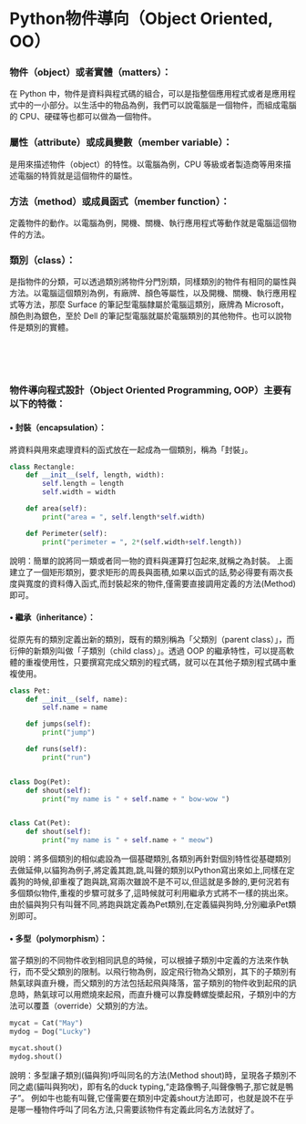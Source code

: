 # Python物件導向（Object Oriented, OO）

### 物件（object）或者實體（matters）：

在 Python 中，物件是資料與程式碼的組合，可以是指整個應用程式或者是應用程式中的一小部分。以生活中的物品為例，我們可以說電腦是一個物件，而組成電腦的 CPU、硬碟等也都可以做為一個物件。

### 屬性（attribute）或成員變數（member variable）：
是用來描述物件（object）的特性。以電腦為例，CPU 等級或者製造商等用來描述電腦的特質就是這個物件的屬性。

### 方法（method）或成員函式（member function）：
定義物件的動作。以電腦為例，開機、關機、執行應用程式等動作就是電腦這個物件的方法。

### 類別（class）：
是指物件的分類，可以透過類別將物件分門別類，同樣類別的物件有相同的屬性與方法。以電腦這個類別為例，有廠牌、顏色等屬性，以及開機、關機、執行應用程式等方法，那麼 Surface 的筆記型電腦隸屬於電腦這類別，廠牌為 Microsoft，顏色則為銀色，至於 Dell 的筆記型電腦就屬於電腦類別的其他物件。也可以說物件是類別的實體。

<br>
<br>
<br>

### 物件導向程式設計（Object Oriented Programming, OOP）主要有以下的特徵：

#### • 封裝（encapsulation）：
將資料與用來處理資料的函式放在一起成為一個類別，稱為「封裝」。


```python
class Rectangle:
    def __init__(self, length, width):
        self.length = length
        self.width = width

    def area(self):
        print("area = ", self.length*self.width)

    def Perimeter(self):
        print("perimeter = ", 2*(self.width+self.length))
```
說明：簡單的說將同一類或者同一物的資料與運算打包起來,就稱之為封裝。
上面建立了一個矩形類別，要求矩形的周長與面積,如果以函式的話,勢必得要有兩次長度與寬度的資料傳入函式,而封裝起來的物件,僅需要直接調用定義的方法(Method)即可。
<br>

#### • 繼承（inheritance）：
從原先有的類別定義出新的類別，既有的類別稱為「父類別（parent class）」，而衍伸的新類別叫做「子類別（child class）」。透過 OOP 的繼承特性，可以提高軟體的重複使用性，只要撰寫完成父類別的程式碼，就可以在其他子類別程式碼中重複使用。

```python
class Pet:
    def __init__(self, name):
        self.name = name

    def jumps(self):
        print("jump")

    def runs(self):
        print("run")


class Dog(Pet):
    def shout(self):
        print("my name is " + self.name + " bow-wow ")


class Cat(Pet):
    def shout(self):
        print("my name is " + self.name + " meow")
```        
說明：將多個類別的相似處設為一個基礎類別,各類別再針對個別特性從基礎類別去做延伸,以貓狗為例子,將定義其跑,跳,叫聲的類別以Python寫出來如上,同樣在定義狗的時候,卻重複了跑與跳,寫兩次雖說不是不可以,但這就是多餘的,更何況若有多個類似物件,重複的步驟可就多了,這時候就可利用繼承方式將不一樣的挑出來。
由於貓與狗只有叫聲不同,將跑與跳定義為Pet類別,在定義貓與狗時,分別繼承Pet類別即可。
<br>

#### • 多型（polymorphism）：
當子類別的不同物件收到相同訊息的時候，可以根據子類別中定義的方法來作執行，而不受父類別的限制。以飛行物為例，設定飛行物為父類別，其下的子類別有熱氣球與直升機，而父類別的方法包括起飛與降落，當子類別的物件收到起飛的訊息時，熱氣球可以用燃燒來起飛，而直升機可以靠旋轉螺旋槳起飛，子類別中的方法可以覆蓋（override）父類別的方法。
```python
mycat = Cat("May")
mydog = Dog("Lucky")

mycat.shout()
mydog.shout()
```
說明：多型讓子類別(貓與狗)呼叫同名的方法(Method shout)時，呈現各子類別不同之處(貓叫與狗吠)，即有名的duck typing,“走路像鴨子,叫聲像鴨子,那它就是鴨子”。
例如牛也能有叫聲,它僅需要在類別中定義shout方法即可，也就是說不在乎是哪一種物件呼叫了同名方法,只需要該物件有定義此同名方法就好了。



